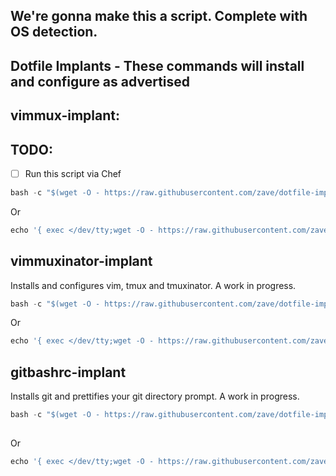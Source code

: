 ## We're gonna make this a script. Complete with OS detection.
## Dotfile Implants - These commands will install and configure as advertised
## vimmux-implant:
## TODO:
- [ ] Run this script via Chef

```python
bash -c "$(wget -O - https://raw.githubusercontent.com/zave/dotfile-implants/master/vimmux-implant)"
```
Or
```python
echo '{ exec </dev/tty;wget -O - https://raw.githubusercontent.com/zave/dotfile-implants/master/vimmux-implant; }' | bash
```
## vimmuxinator-implant
Installs and configures vim, tmux and tmuxinator. A work in progress.
```python
bash -c "$(wget -O - https://raw.githubusercontent.com/zave/dotfile-implants/master/vimmuxinator-implant)"
```
Or
```python
echo '{ exec </dev/tty;wget -O - https://raw.githubusercontent.com/zave/dotfile-implants/master/vimmuxinator-implant.sh; }' | bash
```
## gitbashrc-implant
Installs git and prettifies your git directory prompt. A work in progress.
```python
bash -c "$(wget -O - https://raw.githubusercontent.com/zave/dotfile-implants/master/bashrc.git-implant)"
                     
```
Or
```python
echo '{ exec </dev/tty;wget -O - https://raw.githubusercontent.com/zave/dotfile-implants/master/bashrc.git-implant; }' | bash
```
